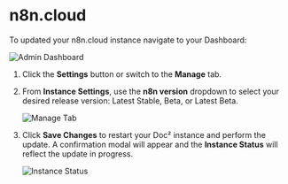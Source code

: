 # n8n.cloud

To updated your n8n.cloud instance navigate to your Dashboard:

![Admin Dashboard](/_images/hosting/updating/cloud/dashboard.png)

1. Click the **Settings** button or switch to the **Manage** tab.
2. From **Instance Settings**, use the **n8n version** dropdown to select your desired release version: Latest Stable, Beta, or Latest Beta.

    ![Manage Tab](/_images/hosting/updating/cloud/manage_version.png)

3. Click **Save Changes** to restart your Doc² instance and perform the update. A confirmation modal will appear and the **Instance Status** will reflect the update in progress.

    ![Instance Status](/_images/hosting/updating/cloud/instance_status.png)
